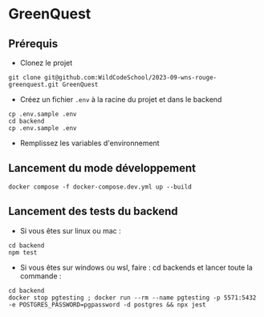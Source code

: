 # GreenQuest

## Prérequis

- Clonez le projet

```shell
git clone git@github.com:WildCodeSchool/2023-09-wns-rouge-greenquest.git GreenQuest
```

- Créez un fichier `.env` à la racine du projet et dans le backend

```shell
cp .env.sample .env
cd backend
cp .env.sample .env
```

- Remplissez les variables d'environnement

## Lancement du mode développement

```shell
docker compose -f docker-compose.dev.yml up --build
```

## Lancement des tests du backend

- Si vous êtes sur linux ou mac :

```shell
cd backend
npm test
```

- Si vous êtes sur windows ou wsl, faire : cd backends et lancer toute la commande :

```wsl
cd backend
docker stop pgtesting ; docker run --rm --name pgtesting -p 5571:5432 -e POSTGRES_PASSWORD=pgpassword -d postgres && npx jest
```

